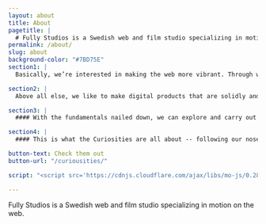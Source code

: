 ```yaml
---
layout: about
title: About
pagetitle: |
  # Fully Studios is a Swedish web and film studio specializing in motion on the web.
permalink: /about/
slug: about
background-color: "#7BD75E"
section1: |
  Basically, we’re interested in making the web more vibrant. Through websites, illustration and film. Vivid narratives and animated web design.

section2: |
  Above all else, we like to make digital products that are solidly and thoughtfully built.

section3: |
  #### With the fundamentals nailed down, we can explore and carry out the more dazzling experiments at the intersection of art and code.

section4: |
  #### This is what the Curiosities are all about -- following our noses through barely-charted territories of design. These creative romps keep us sharp and adaptive and, usually, we end up exactly where we need to be.

button-text: Check them out
button-url: "/curiousities/"

script: "<script src='https://cdnjs.cloudflare.com/ajax/libs/mo-js/0.288.1/mo.min.js'></script><script src='//cdnjs.cloudflare.com/ajax/libs/SVG-Morpheus/0.3.2/svg-morpheus.js'></script>"

---
```


Fully Studios is a Swedish web and film studio specializing in motion on the web.